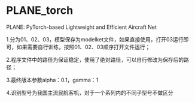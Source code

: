 # PLANE_torch
PLANE: PyTorch-based Lightweight and Efficient Aircraft Net

1.分为01、02、03，模型保存为modelket文件，如果直接使用，打开03运行即可，如果需要自行训练，按照01、02、03顺序打开文件运行；

2.程序文件中的路径为保证稳定，使用了绝对路径，可以自行修改为保存后的路径；

3.最终版本参数alpha：0.1，gamma：1

4.识别型号为我国主流民航客机，对于一个系列内的不同子型号不做区分
